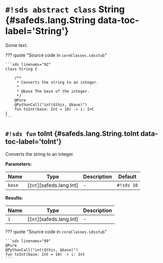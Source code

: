 # `#!sds abstract class` String {#safeds.lang.String data-toc-label='String'}

Some text.

??? quote "Source code in `coreClasses.sdsstub`"

    ```sds linenums="92"
    class String {
    
        /**
         * Converts the string to an integer.
         *
         * @base The base of the integer.
         */
        @Pure
        @PythonCall("int($this, $base)")
        fun toInt(base: Int = 10) -> i: Int
    }
    ```

## `#!sds fun` toInt {#safeds.lang.String.toInt data-toc-label='toInt'}

Converts the string to an integer.

**Parameters:**

| Name | Type | Description | Default |
|------|------|-------------|---------|
| `base` | [`Int`][safeds.lang.Int] | - | `#!sds 10` |

**Results:**

| Name | Type | Description |
|------|------|-------------|
| `i` | [`Int`][safeds.lang.Int] | - |

??? quote "Source code in `coreClasses.sdsstub`"

    ```sds linenums="99"
    @Pure
    @PythonCall("int($this, $base)")
    fun toInt(base: Int = 10) -> i: Int
    ```
